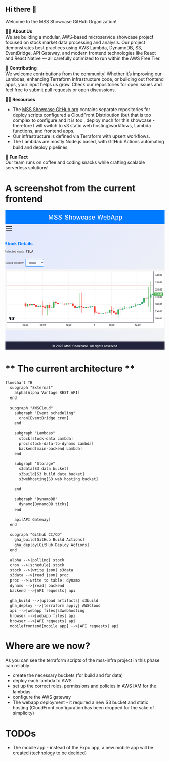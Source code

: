 ## Hi there 👋

Welcome to the MSS Showcase GitHub Organization!

🙋‍♀️ **About Us**  
We are building a modular, AWS-based microservice showcase project focused on stock market data processing and analysis. Our project demonstrates best practices using AWS Lambda, DynamoDB, S3, EventBridge, API Gateway, and modern frontend technologies like React and React Native — all carefully optimized to run within the AWS Free Tier.

🌈 **Contributing**  
We welcome contributions from the community! Whether it’s improving our Lambdas, enhancing Terraform infrastructure code, or building out frontend apps, your input helps us grow. Check our repositories for open issues and feel free to submit pull requests or open discussions.

👩‍💻 **Resources**  
- The [MSS Showcase GitHub org](https://github.com/mss-showcase) contains separate repositories for deploy scripts configured a CloudFront Distribution (but that is too complex to configure and it is too , deploy much for this showcase - therefore I will switch to s3 static web hosting)workflows, Lambda functions, and frontend apps.  
- Our infrastructure is defined via Terraform with upsert workflows.  
- The Lambdas are mostly Node.js based, with GitHub Actions automating build and deploy pipelines.  

🍿 **Fun Fact**  
Our team runs on coffee and coding snacks while crafting scalable serverless solutions!  

# A screenshot from the current frontend

![webapp screenshot](mss-webapp.png)

# ** The current architecture **

```mermaid
flowchart TB
  subgraph "External"
    alpha[Alpha Vantage REST API]
  end

  subgraph "AWSCloud"
    subgraph "Event scheduling"
      cron[EventBridge cron]
    end
    
    subgraph "Lambdas"
      stock[stock-data Lambda]
      proc[stock-data-to-dynamo Lambda]
      backend[main-backend Lambda]
    end

    subgraph "Storage"
      s3data[S3 data bucket]
      s3build[S3 build data bucket]
	  s3webhosting[S3 web hosting bucket]
	  
    end

    subgraph "DynamoDB"
      dynamo[DynamoDB ticks]
    end

    api[API Gateway]
  end

  subgraph "Github CI/CD"
    gha_build[GitHub Build Actions]
    gha_deploy[GitHub Deploy Actions]
  end

  alpha -->|polling| stock
  cron -->|schedule| stock
  stock -->|write json| s3data
  s3data -->|read json| proc
  proc -->|write to table| dynamo
  dynamo -->|read| backend
  backend -->|API requests| api

  gha_build -->|upload artifacts| s3build
  gha_deploy -->|terraform apply| AWSCloud
  api -->|webapp files|s3webhosting
  browser -->|webapp files| api
  browser -->|API requests| api
  mobilefrontend[mobile app] -->|API requests| api
```

# Where are we now?

As you can see the terraform scripts of the mss-infra project in this phase can reliably 

 * create the necessary buckets (for build and for data)
 * deploy each lambda to AWS
 * set up the correct roles, permissions and policies in AWS IAM for the lambdas
 * configure the AWS gateway
 * The webapp deployment - it required a new S3 bucket and static hosting (CloudFront configuration has been dropped for the sake of simplicity)

# TODOs

 * The mobile app - instead of the Expo app, a new mobile app will be created (technology to be decided)
